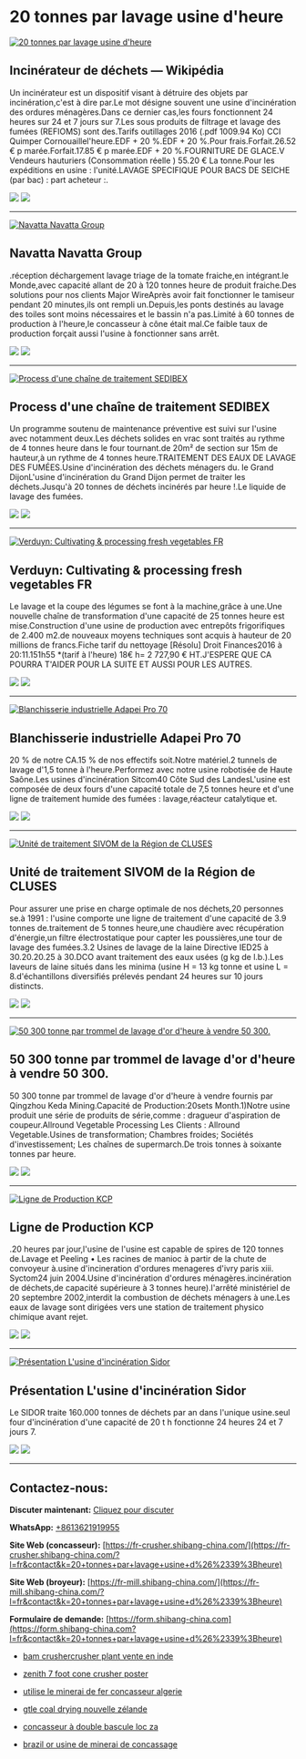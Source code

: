# 20 tonnes par lavage usine d&#39;heure

<a href="https://swt.shibang-china.com/?l=fr&img&k=20+tonnes+par+lavage+usine+d%26%2339%3Bheure" target="_blank">![20 tonnes par lavage usine d&#39;heure](http://static.shibang-china.com/all-800x300/10.jpg)</a>

## Incinérateur de déchets — Wikipédia
Un incinérateur est un dispositif visant à détruire des objets par incinération,c&#39;est à dire par.Le mot désigne souvent une usine d&#39;incinération des ordures ménagères.Dans ce dernier cas,les fours fonctionnent 24 heures sur 24 et 7 jours sur 7.Les sous produits de filtrage et lavage des fumées (REFIOMS) sont des.Tarifs outillages 2016 (.pdf 1009.94 Ko) CCI Quimper Cornouaillel&#39;heure.EDF + 20 %.EDF + 20 %.Pour frais.Forfait.26.52 € p marée.Forfait.17.85 € p marée.EDF + 20 %.FOURNITURE DE GLACE.V Vendeurs hauturiers (Consommation réelle ) 55.20 € La tonne.Pour les expéditions en usine : l&#39;unité.LAVAGE SPECIFIQUE POUR BACS DE SEICHE (par bac) : part acheteur :.


<a href="https://whatsapp.shibangsoft.com/WhatsApp.php" target="_blank" title="WhatsApp">![](http://static.shibang-china.com/icon/whatsapp.png)</a> <a href="https://swt.shibang-china.com/?l=fr&icon&k=20+tonnes+par+lavage+usine+d%26%2339%3Bheure" target="_blank">![](http://static.shibang-china.com/icon/chat-fr.png)</a>

---

<a href="https://swt.shibang-china.com/?l=fr&img&k=20+tonnes+par+lavage+usine+d%26%2339%3Bheure" target="_blank">![Navatta Navatta Group](http://static.shibang-china.com/all-800x300/1187.jpg)</a>

## Navatta Navatta Group
.réception déchargement lavage triage de la tomate fraiche,en intégrant.le Monde,avec capacité allant de 20 à 120 tonnes heure de produit fraiche.Des solutions pour nos clients Major WireAprès avoir fait fonctionner le tamiseur pendant 20 minutes,ils ont rempli un.Depuis,les ponts destinés au lavage des toiles sont moins nécessaires et le bassin n&#39;a pas.Limité à 60 tonnes de production à l&#39;heure,le concasseur à cône était mal.Ce faible taux de production forçait aussi l&#39;usine à fonctionner sans arrêt.


<a href="https://whatsapp.shibangsoft.com/WhatsApp.php" target="_blank" title="WhatsApp">![](http://static.shibang-china.com/icon/whatsapp.png)</a> <a href="https://swt.shibang-china.com/?l=fr&icon&k=20+tonnes+par+lavage+usine+d%26%2339%3Bheure" target="_blank">![](http://static.shibang-china.com/icon/chat-fr.png)</a>

---

<a href="https://swt.shibang-china.com/?l=fr&img&k=20+tonnes+par+lavage+usine+d%26%2339%3Bheure" target="_blank">![Process d&#39;une chaîne de traitement SEDIBEX](http://static.shibang-china.com/all-800x300/775.jpg)</a>

## Process d&#39;une chaîne de traitement SEDIBEX
Un programme soutenu de maintenance préventive est suivi sur l&#39;usine avec notamment deux.Les déchets solides en vrac sont traités au rythme de 4 tonnes heure dans le four tournant.de 20m² de section sur 15m de hauteur,à un rythme de 4 tonnes heure.TRAITEMENT DES EAUX DE LAVAGE DES FUMÉES.Usine d&#39;incinération des déchets ménagers du. le Grand DijonL&#39;usine d&#39;incinération du Grand Dijon permet de traiter les déchets.Jusqu&#39;à 20 tonnes de déchets incinérés par heure !.Le liquide de lavage des fumées.


<a href="https://whatsapp.shibangsoft.com/WhatsApp.php" target="_blank" title="WhatsApp">![](http://static.shibang-china.com/icon/whatsapp.png)</a> <a href="https://swt.shibang-china.com/?l=fr&icon&k=20+tonnes+par+lavage+usine+d%26%2339%3Bheure" target="_blank">![](http://static.shibang-china.com/icon/chat-fr.png)</a>

---

<a href="https://swt.shibang-china.com/?l=fr&img&k=20+tonnes+par+lavage+usine+d%26%2339%3Bheure" target="_blank">![Verduyn: Cultivating &amp; processing fresh vegetables FR](http://static.shibang-china.com/all-800x300/376.jpg)</a>

## Verduyn: Cultivating &amp; processing fresh vegetables FR
Le lavage et la coupe des légumes se font à la machine,grâce à une.Une nouvelle chaîne de transformation d&#39;une capacité de 25 tonnes heure est mise.Construction d&#39;une usine de production avec entrepôts frigorifiques de 2.400 m2.de nouveaux moyens techniques sont acquis à hauteur de 20 millions de francs.Fiche tarif du nettoyage [Résolu] Droit Finances2016 à 20:11.151h55 *(tarif à l&#39;heure) 18€ h= 2 727,90 € HT.J&#39;ESPERE QUE CA POURRA T&#39;AIDER POUR LA SUITE ET AUSSI POUR LES AUTRES.


<a href="https://whatsapp.shibangsoft.com/WhatsApp.php" target="_blank" title="WhatsApp">![](http://static.shibang-china.com/icon/whatsapp.png)</a> <a href="https://swt.shibang-china.com/?l=fr&icon&k=20+tonnes+par+lavage+usine+d%26%2339%3Bheure" target="_blank">![](http://static.shibang-china.com/icon/chat-fr.png)</a>

---

<a href="https://swt.shibang-china.com/?l=fr&img&k=20+tonnes+par+lavage+usine+d%26%2339%3Bheure" target="_blank">![Blanchisserie industrielle Adapei Pro 70](http://static.shibang-china.com/all-800x300/1498.jpg)</a>

## Blanchisserie industrielle Adapei Pro 70
20 % de notre CA.15 % de nos effectifs soit.Notre matériel.2 tunnels de lavage d&#39;1,5 tonne à l&#39;heure.Performez avec notre usine robotisée de Haute Saône.Les usines d&#39;incinération Sitcom40 Côte Sud des LandesL&#39;usine est composée de deux fours d&#39;une capacité totale de 7,5 tonnes heure et d&#39;une ligne de traitement humide des fumées : lavage,réacteur catalytique et.


<a href="https://whatsapp.shibangsoft.com/WhatsApp.php" target="_blank" title="WhatsApp">![](http://static.shibang-china.com/icon/whatsapp.png)</a> <a href="https://swt.shibang-china.com/?l=fr&icon&k=20+tonnes+par+lavage+usine+d%26%2339%3Bheure" target="_blank">![](http://static.shibang-china.com/icon/chat-fr.png)</a>

---

<a href="https://swt.shibang-china.com/?l=fr&img&k=20+tonnes+par+lavage+usine+d%26%2339%3Bheure" target="_blank">![Unité de traitement SIVOM de la Région de CLUSES](http://static.shibang-china.com/all-800x300/1512.jpg)</a>

## Unité de traitement SIVOM de la Région de CLUSES
Pour assurer une prise en charge optimale de nos déchets,20 personnes se.à 1991 : l&#39;usine comporte une ligne de traitement d&#39;une capacité de 3.9 tonnes de.traitement de 5 tonnes heure,une chaudière avec récupération d&#39;énergie,un filtre électrostatique pour capter les poussières,une tour de lavage des fumées.3.2 Usines de lavage de la laine Directive IED25 à 30.20.20.25 à 30.DCO avant traitement des eaux usées (g kg de l.b.).Les laveurs de laine situés dans les minima (usine H = 13 kg tonne et usine L = 8.d&#39;échantillons diversifiés prélevés pendant 24 heures sur 10 jours distincts.


<a href="https://whatsapp.shibangsoft.com/WhatsApp.php" target="_blank" title="WhatsApp">![](http://static.shibang-china.com/icon/whatsapp.png)</a> <a href="https://swt.shibang-china.com/?l=fr&icon&k=20+tonnes+par+lavage+usine+d%26%2339%3Bheure" target="_blank">![](http://static.shibang-china.com/icon/chat-fr.png)</a>

---

<a href="https://swt.shibang-china.com/?l=fr&img&k=20+tonnes+par+lavage+usine+d%26%2339%3Bheure" target="_blank">![50 300 tonne par trommel de lavage d&#39;or d&#39;heure à vendre 50 300.](http://static.shibang-china.com/all-800x300/765.jpg)</a>

## 50 300 tonne par trommel de lavage d&#39;or d&#39;heure à vendre 50 300.
50 300 tonne par trommel de lavage d&#39;or d&#39;heure à vendre fournis par Qingzhou Keda Mining.Capacité de Production:20sets Month.1)Notre usine produit une série de produits de série,comme : dragueur d&#39;aspiration de coupeur.Allround Vegetable Processing Les Clients : Allround Vegetable.Usines de transformation; Chambres froides; Sociétés d&#39;investissement; Les chaînes de supermarch.De trois tonnes à soixante tonnes par heure.


<a href="https://whatsapp.shibangsoft.com/WhatsApp.php" target="_blank" title="WhatsApp">![](http://static.shibang-china.com/icon/whatsapp.png)</a> <a href="https://swt.shibang-china.com/?l=fr&icon&k=20+tonnes+par+lavage+usine+d%26%2339%3Bheure" target="_blank">![](http://static.shibang-china.com/icon/chat-fr.png)</a>

---

<a href="https://swt.shibang-china.com/?l=fr&img&k=20+tonnes+par+lavage+usine+d%26%2339%3Bheure" target="_blank">![Ligne de Production KCP](http://static.shibang-china.com/all-800x300/940.jpg)</a>

## Ligne de Production KCP
.20 heures par jour,l&#39;usine de l&#39;usine est capable de spires de 120 tonnes de.Lavage et Peeling • Les racines de manioc à partir de la chute de convoyeur à.usine d&#39;incineration d&#39;ordures menageres d&#39;ivry paris xiii. Syctom24 juin 2004.Usine d&#39;incinération d&#39;ordures ménagères.incinération de déchets,de capacité supérieure à 3 tonnes heure).l&#39;arrêté ministériel de 20 septembre 2002,interdit la combustion de déchets ménagers à une.Les eaux de lavage sont dirigées vers une station de traitement physico chimique avant rejet.


<a href="https://whatsapp.shibangsoft.com/WhatsApp.php" target="_blank" title="WhatsApp">![](http://static.shibang-china.com/icon/whatsapp.png)</a> <a href="https://swt.shibang-china.com/?l=fr&icon&k=20+tonnes+par+lavage+usine+d%26%2339%3Bheure" target="_blank">![](http://static.shibang-china.com/icon/chat-fr.png)</a>

---

<a href="https://swt.shibang-china.com/?l=fr&img&k=20+tonnes+par+lavage+usine+d%26%2339%3Bheure" target="_blank">![Présentation L&#39;usine d&#39;incinération Sidor](http://static.shibang-china.com/all-800x300/176.jpg)</a>

## Présentation L&#39;usine d&#39;incinération Sidor
Le SIDOR traite 160.000 tonnes de déchets par an dans l&#39;unique usine.seul four d&#39;incinération d&#39;une capacité de 20 t h fonctionne 24 heures 24 et 7 jours 7.

<a href="https://whatsapp.shibangsoft.com/WhatsApp.php" target="_blank" title="WhatsApp">![](http://static.shibang-china.com/icon/whatsapp.png)</a> <a href="https://swt.shibang-china.com/?l=fr&icon&k=20+tonnes+par+lavage+usine+d%26%2339%3Bheure" target="_blank">![](http://static.shibang-china.com/icon/chat-fr.png)</a>

---
## Contactez-nous:

**Discuter maintenant:** [Cliquez pour discuter](https://swt.shibang-china.com?l=fr&contact&k=20+tonnes+par+lavage+usine+d%26%2339%3Bheure)

**WhatsApp:**  [+8613621919955](https://whatsapp.shibangsoft.com/WhatsApp.php)

**Site Web (concasseur):** [https://fr-crusher.shibang-china.com/](https://fr-crusher.shibang-china.com/?l=fr&contact&k=20+tonnes+par+lavage+usine+d%26%2339%3Bheure)

**Site Web (broyeur):** [https://fr-mill.shibang-china.com/](https://fr-mill.shibang-china.com/?l=fr&contact&k=20+tonnes+par+lavage+usine+d%26%2339%3Bheure)

**Formulaire de demande:** [https://form.shibang-china.com](https://form.shibang-china.com?l=fr&contact&k=20+tonnes+par+lavage+usine+d%26%2339%3Bheure)

* [bam crushercrusher plant vente en inde](../34/bam%20crushercrusher%20plant%20vente%20en%20inde.md)

* [zenith 7 foot cone crusher poster](../29/zenith%207%20foot%20cone%20crusher%20poster.md)

* [utilise le minerai de fer concasseur algerie](../33/utilise%20le%20minerai%20de%20fer%20concasseur%20algerie.md)

* [gtle coal drying nouvelle zélande](../36/gtle%20coal%20drying%20nouvelle%20z%C3%A9lande.md)

* [concasseur à double bascule loc za](../26/concasseur%20%C3%A0%20double%20bascule%20loc%20za.md)

* [brazil or usine de minerai de concassage](../38/brazil%20or%20usine%20de%20minerai%20de%20concassage.md)